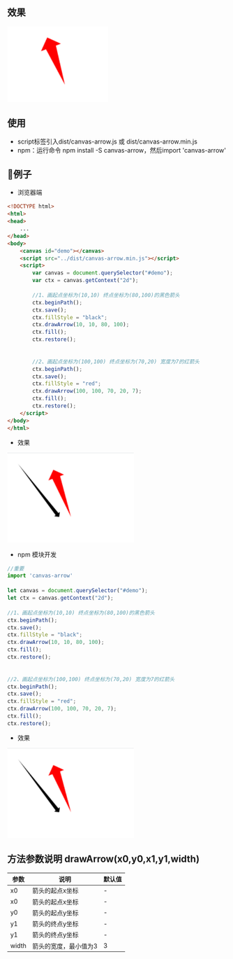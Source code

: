 ## 效果
<img src="https://raw.githubusercontent.com/destiny-wenlun/canvas-arrow/master/img/demo2.png"  />

## 使用
* script标签引入dist/canvas-arrow.js 或 dist/canvas-arrow.min.js
* npm：运行命令 npm install -S canvas-arrow，然后import 'canvas-arrow'

## 🌰例子
* 浏览器端
```html
<!DOCTYPE html>
<html>
<head>
    ...
</head>
<body>
    <canvas id="demo"></canvas>
    <script src="../dist/canvas-arrow.min.js"></script>
    <script>
        var canvas = document.querySelector("#demo");
        var ctx = canvas.getContext("2d");

        //1、画起点坐标为(10,10) 终点坐标为(80,100)的黑色箭头
        ctx.beginPath();
        ctx.save();
        ctx.fillStyle = "black";
        ctx.drawArrow(10, 10, 80, 100);
        ctx.fill();
        ctx.restore();


        //2、画起点坐标为(100,100) 终点坐标为(70,20) 宽度为7的红箭头
        ctx.beginPath();
        ctx.save();
        ctx.fillStyle = "red";
        ctx.drawArrow(100, 100, 70, 20, 7);
        ctx.fill();
        ctx.restore();
    </script>
</body>
</html>
```
* 效果  
<img src="https://raw.githubusercontent.com/destiny-wenlun/canvas-arrow/master/img/demo1.png"  />

* npm 模块开发
```javascript
//重要
import 'canvas-arrow'

let canvas = document.querySelector("#demo");
let ctx = canvas.getContext("2d");

//1、画起点坐标为(10,10) 终点坐标为(80,100)的黑色箭头
ctx.beginPath();
ctx.save();
ctx.fillStyle = "black";
ctx.drawArrow(10, 10, 80, 100);
ctx.fill();
ctx.restore();


//2、画起点坐标为(100,100) 终点坐标为(70,20) 宽度为7的红箭头
ctx.beginPath();
ctx.save();
ctx.fillStyle = "red";
ctx.drawArrow(100, 100, 70, 20, 7);
ctx.fill();
ctx.restore();
```
* 效果  
<img src="https://raw.githubusercontent.com/destiny-wenlun/canvas-arrow/master/img/demo1.png"  />

## 方法参数说明 drawArrow(x0,y0,x1,y1,width)
|参数|说明|默认值|
|-|-|-|
|x0|箭头的起点x坐标|-|
|x0|箭头的起点x坐标|-|
|y0|箭头的起点y坐标|-|
|y1|箭头的终点y坐标|-|
|y1|箭头的终点y坐标|-|
|width|箭头的宽度，最小值为3|3|
